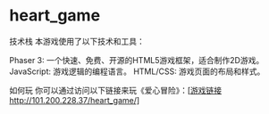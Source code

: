 # heart_game
技术栈
本游戏使用了以下技术和工具：

Phaser 3: 一个快速、免费、开源的HTML5游戏框架，适合制作2D游戏。
JavaScript: 游戏逻辑的编程语言。
HTML/CSS: 游戏页面的布局和样式。

如何玩
你可以通过访问以下链接来玩《爱心冒险》：[[游戏链接](http://101.200.228.37/heart_game/)http://101.200.228.37/heart_game/]
